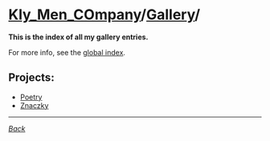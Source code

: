 ﻿# [Kly_Men_COmpany](https://github.com/aleksusklim/Kly_Men_COmpany "Kly_Men_COmpany")/[Gallery](https://github.com/aleksusklim/Kly_Men_COmpany/tree/master/Gallery "Kly_Men_COmpany/Gallery/")/

**This is the index of all my gallery entries.**

For more info, see the [global index](https://github.com/aleksusklim/Kly_Men_COmpany "Kly_Men_COmpany").

## Projects:

- [Poetry](https://github.com/aleksusklim/Poetry "Kly_Men_COmpany/Gallery/Poetry/")
- [Znaczky](https://github.com/aleksusklim/Znaczky "Kly_Men_COmpany/Gallery/Znaczky/")

---

_[Back](https://github.com/aleksusklim/Kly_Men_COmpany "Kly_Men_COmpany/")_
